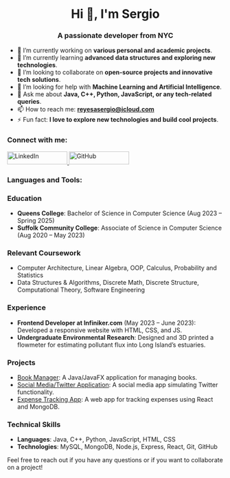 ### <h1 align="center">Hi 👋, I'm Sergio</h1>
<h3 align="center">A passionate developer from NYC</h3>

- 🔭 I’m currently working on **various personal and academic projects**.
- 🌱 I’m currently learning **advanced data structures and exploring new technologies**.
- 👯 I’m looking to collaborate on **open-source projects and innovative tech solutions**.
- 🤝 I’m looking for help with **Machine Learning and Artificial Intelligence**.
- 💬 Ask me about **Java, C++, Python, JavaScript, or any tech-related queries**.
- 📫 How to reach me: **reyesasergio@icloud.com**
- ⚡ Fun fact: **I love to explore new technologies and build cool projects**.

### Connect with me:
<a href="https://linkedin/in/sergioareyes">
  <img src="https://img.shields.io/badge/-LinkedIn-blue?style=flat-square&logo=linkedin&logoColor=white" alt="LinkedIn" width="140" height="30"/>
</a>
<a href="https://github.com/sreyes25">
  <img src="https://img.shields.io/github/followers/sreyes25?label=follow&style=social" alt="GitHub" width="140" height="30"/>
</a>


### Languages and Tools:
<p align="left">
  <!-- Icons for each tool and language -->
</p>

### Education
- **Queens College**: Bachelor of Science in Computer Science (Aug 2023 – Spring 2025)
- **Suffolk Community College**: Associate of Science in Computer Science (Aug 2020 – May 2023)

### Relevant Coursework
- Computer Architecture, Linear Algebra, OOP, Calculus, Probability and Statistics
- Data Structures & Algorithms, Discrete Math, Discrete Structure, Computational Theory, Software Engineering

### Experience
- **Frontend Developer at Infiniker.com** (May 2023 – June 2023): Developed a responsive website with HTML, CSS, and JS.
- **Undergraduate Environmental Research**: Designed and 3D printed a flowmeter for estimating pollutant flux into Long Island’s estuaries.

### Projects
- [Book Manager](https://github.com/sreyes25/BookManager): A Java/JavaFX application for managing books.
- [Social Media/Twitter Application](https://github.com/sreyes25/JavaFXTwitter-App): A social media app simulating Twitter functionality.
- [Expense Tracking App](https://github.com/sreyes25/Expense-Tracking-App): A web app for tracking expenses using React and MongoDB.

### Technical Skills
- **Languages**: Java, C++, Python, JavaScript, HTML, CSS
- **Technologies**: MySQL, MongoDB, Node.js, Express, React, Git, GitHub

Feel free to reach out if you have any questions or if you want to collaborate on a project!
